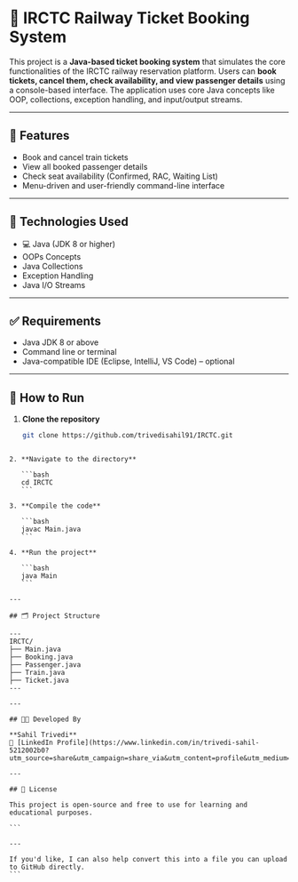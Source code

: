 # 🚆 IRCTC Railway Ticket Booking System

This project is a **Java-based ticket booking system** that simulates the core functionalities of the IRCTC railway reservation platform. Users can **book tickets, cancel them, check availability, and view passenger details** using a console-based interface. The application uses core Java concepts like OOP, collections, exception handling, and input/output streams.

---

## 📌 Features

- Book and cancel train tickets
- View all booked passenger details
- Check seat availability (Confirmed, RAC, Waiting List)
- Menu-driven and user-friendly command-line interface

---

## 🧰 Technologies Used

- 💻 Java (JDK 8 or higher)
- OOPs Concepts
- Java Collections
- Exception Handling
- Java I/O Streams

---

## ✅ Requirements

- Java JDK 8 or above
- Command line or terminal
- Java-compatible IDE (Eclipse, IntelliJ, VS Code) – optional

---

## 🚀 How to Run

1. **Clone the repository**  
   ```bash
   git clone https://github.com/trivedisahil91/IRCTC.git
````

2. **Navigate to the directory**

   ```bash
   cd IRCTC
   ```

3. **Compile the code**

   ```bash
   javac Main.java
   ```

4. **Run the project**

   ```bash
   java Main
   ```

---

## 🗂️ Project Structure

---
IRCTC/
├── Main.java
├── Booking.java
├── Passenger.java
├── Train.java
├── Ticket.java
---

---

## 🧑‍💻 Developed By

**Sahil Trivedi**
🔗 [LinkedIn Profile](https://www.linkedin.com/in/trivedi-sahil-5212002b0?utm_source=share&utm_campaign=share_via&utm_content=profile&utm_medium=android_app)

---

## 📃 License

This project is open-source and free to use for learning and educational purposes.

```

---

If you'd like, I can also help convert this into a file you can upload to GitHub directly.
```
